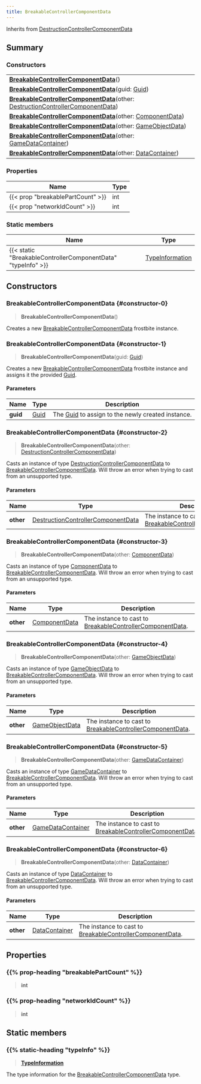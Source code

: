 ```yaml
---
title: BreakableControllerComponentData
---
```


Inherits from [DestructionControllerComponentData](/vext/ref/fb/destructioncontrollercomponentdata)

## Summary

### Constructors

|  |
| --- |
| **[BreakableControllerComponentData](#constructor-0)**() |
| **[BreakableControllerComponentData](#constructor-1)**(guid: [Guid](/vext/ref/shared/type/guid)) |
| **[BreakableControllerComponentData](#constructor-2)**(other: [DestructionControllerComponentData](/vext/ref/fb/destructioncontrollercomponentdata)) |
| **[BreakableControllerComponentData](#constructor-3)**(other: [ComponentData](/vext/ref/fb/componentdata)) |
| **[BreakableControllerComponentData](#constructor-4)**(other: [GameObjectData](/vext/ref/fb/gameobjectdata)) |
| **[BreakableControllerComponentData](#constructor-5)**(other: [GameDataContainer](/vext/ref/fb/gamedatacontainer)) |
| **[BreakableControllerComponentData](#constructor-6)**(other: [DataContainer](/vext/ref/shared/type/datacontainer)) |

### Properties

| Name | Type |
| ---- | ---- |
| {{< prop "breakablePartCount" >}} | int |
| {{< prop "networkIdCount" >}} | int |

### Static members

| Name | Type |
| ---- | ---- |
| {{< static "BreakableControllerComponentData" "typeInfo" >}} | [TypeInformation](/vext/ref/shared/type/typeinformation) |

## Constructors

### BreakableControllerComponentData {#constructor-0}

> **BreakableControllerComponentData**()

Creates a new [BreakableControllerComponentData](/vext/ref/fb/breakablecontrollercomponentdata) frostbite instance.

### BreakableControllerComponentData {#constructor-1}

> **BreakableControllerComponentData**(guid: [Guid](/vext/ref/shared/type/guid))

Creates a new [BreakableControllerComponentData](/vext/ref/fb/breakablecontrollercomponentdata) frostbite instance and assigns it the provided [Guid](/vext/ref/shared/type/guid).

#### Parameters

| Name | Type | Description |
| ---- | ---- | ----------- |
| **guid** | [Guid](/vext/ref/shared/type/guid) | The [Guid](/vext/ref/shared/type/guid) to assign to the newly created instance. |

### BreakableControllerComponentData {#constructor-2}

> **BreakableControllerComponentData**(other: [DestructionControllerComponentData](/vext/ref/fb/destructioncontrollercomponentdata))

Casts an instance of type [DestructionControllerComponentData](/vext/ref/fb/destructioncontrollercomponentdata) to [BreakableControllerComponentData](/vext/ref/fb/breakablecontrollercomponentdata). Will throw an error when trying to cast from an unsupported type.

#### Parameters

| Name | Type | Description |
| ---- | ---- | ----------- |
| **other** | [DestructionControllerComponentData](/vext/ref/fb/destructioncontrollercomponentdata) | The instance to cast to [BreakableControllerComponentData](/vext/ref/fb/breakablecontrollercomponentdata). |

### BreakableControllerComponentData {#constructor-3}

> **BreakableControllerComponentData**(other: [ComponentData](/vext/ref/fb/componentdata))

Casts an instance of type [ComponentData](/vext/ref/fb/componentdata) to [BreakableControllerComponentData](/vext/ref/fb/breakablecontrollercomponentdata). Will throw an error when trying to cast from an unsupported type.

#### Parameters

| Name | Type | Description |
| ---- | ---- | ----------- |
| **other** | [ComponentData](/vext/ref/fb/componentdata) | The instance to cast to [BreakableControllerComponentData](/vext/ref/fb/breakablecontrollercomponentdata). |

### BreakableControllerComponentData {#constructor-4}

> **BreakableControllerComponentData**(other: [GameObjectData](/vext/ref/fb/gameobjectdata))

Casts an instance of type [GameObjectData](/vext/ref/fb/gameobjectdata) to [BreakableControllerComponentData](/vext/ref/fb/breakablecontrollercomponentdata). Will throw an error when trying to cast from an unsupported type.

#### Parameters

| Name | Type | Description |
| ---- | ---- | ----------- |
| **other** | [GameObjectData](/vext/ref/fb/gameobjectdata) | The instance to cast to [BreakableControllerComponentData](/vext/ref/fb/breakablecontrollercomponentdata). |

### BreakableControllerComponentData {#constructor-5}

> **BreakableControllerComponentData**(other: [GameDataContainer](/vext/ref/fb/gamedatacontainer))

Casts an instance of type [GameDataContainer](/vext/ref/fb/gamedatacontainer) to [BreakableControllerComponentData](/vext/ref/fb/breakablecontrollercomponentdata). Will throw an error when trying to cast from an unsupported type.

#### Parameters

| Name | Type | Description |
| ---- | ---- | ----------- |
| **other** | [GameDataContainer](/vext/ref/fb/gamedatacontainer) | The instance to cast to [BreakableControllerComponentData](/vext/ref/fb/breakablecontrollercomponentdata). |

### BreakableControllerComponentData {#constructor-6}

> **BreakableControllerComponentData**(other: [DataContainer](/vext/ref/shared/type/datacontainer))

Casts an instance of type [DataContainer](/vext/ref/shared/type/datacontainer) to [BreakableControllerComponentData](/vext/ref/fb/breakablecontrollercomponentdata). Will throw an error when trying to cast from an unsupported type.

#### Parameters

| Name | Type | Description |
| ---- | ---- | ----------- |
| **other** | [DataContainer](/vext/ref/shared/type/datacontainer) | The instance to cast to [BreakableControllerComponentData](/vext/ref/fb/breakablecontrollercomponentdata). |

## Properties

### {{% prop-heading "breakablePartCount" %}}

> **int**

### {{% prop-heading "networkIdCount" %}}

> **int**

## Static members

### {{% static-heading "typeInfo" %}}

> **[TypeInformation](/vext/ref/shared/type/typeinformation)**

The type information for the [BreakableControllerComponentData](/vext/ref/fb/breakablecontrollercomponentdata) type.

